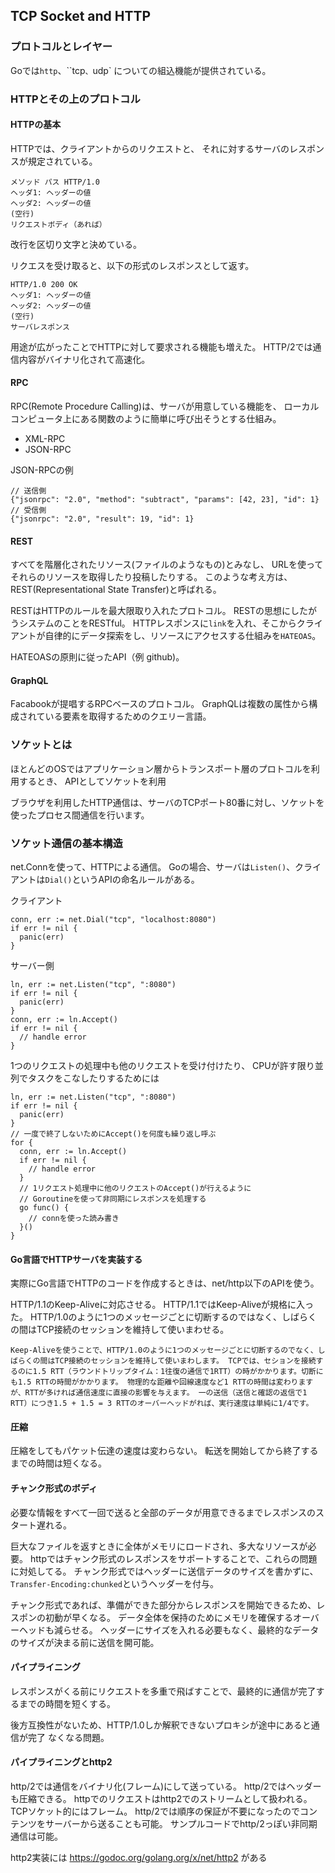 ## TCP Socket and HTTP

### プロトコルとレイヤー

Goでは`http`、``tcp`、`udp` についての組込機能が提供されている。

### HTTPとその上のプロトコル

#### HTTPの基本

HTTPでは、クライアントからのリクエストと、
それに対するサーバのレスポンスが規定されている。

```
メソッド パス HTTP/1.0
ヘッダ1: ヘッダーの値
ヘッダ2: ヘッダーの値
(空行)
リクエストボディ（あれば）
```

改行を区切り文字と決めている。

リクエスを受け取ると、以下の形式のレスポンスとして返す。

```
HTTP/1.0 200 OK
ヘッダ1: ヘッダーの値
ヘッダ2: ヘッダーの値
(空行)
サーバレスポンス
```

用途が広がったことでHTTPに対して要求される機能も増えた。
HTTP/2では通信内容がバイナリ化されて高速化。

#### RPC

RPC(Remote Procedure Calling)は、サーバが用意している機能を、
ローカルコンピュータ上にある関数のように簡単に呼び出そうとする仕組み。

- XML-RPC
- JSON-RPC

JSON-RPCの例

```
// 送信側
{"jsonrpc": "2.0", "method": "subtract", "params": [42, 23], "id": 1}
// 受信側
{"jsonrpc": "2.0", "result": 19, "id": 1}
```

#### REST

すべてを階層化されたリソース(ファイルのようなもの)とみなし、
URLを使ってそれらのリソースを取得したり投稿したりする。
このような考え方は、REST(Representational State Transfer)と呼ばれる。

RESTはHTTPのルールを最大限取り入れたプロトコル。
RESTの思想にしたがうシステムのことをRESTful。
HTTPレスポンスに`link`を入れ、そこからクライアントが自律的にデータ探索をし、リソースにアクセスする仕組みを`HATEOAS`。

HATEOASの原則に従ったAPI（例 github)。

#### GraphQL

Facabookが提唱するRPCベースのプロトコル。
GraphQLは複数の属性から構成されている要素を取得するためのクエリー言語。

### ソケットとは

ほとんどのOSではアプリケーション層からトランスポート層のプロトコルを利用するとき、
APIとしてソケットを利用

ブラウザを利用したHTTP通信は、サーバのTCPポート80番に対し、ソケットを使ったプロセス間通信を行います。

### ソケット通信の基本構造

net.Connを使って、HTTPによる通信。
Goの場合、サーバは`Listen()`、クライアントは`Dial()`というAPIの命名ルールがある。

クライアント

```golang
conn, err := net.Dial("tcp", "localhost:8080")
if err != nil {
  panic(err)
}
```

サーバー側

```golang
ln, err := net.Listen("tcp", ":8080")
if err != nil {
  panic(err)
}
conn, err := ln.Accept()
if err != nil {
  // handle error
}
```

1つのリクエストの処理中も他のリクエストを受け付けたり、
CPUが許す限り並列でタスクをこなしたりするためには

```golang
ln, err := net.Listen("tcp", ":8080")
if err != nil {
  panic(err)
}
// 一度で終了しないためにAccept()を何度も繰り返し呼ぶ
for {
  conn, err := ln.Accept()
  if err != nil {
    // handle error
  }
  // 1リクエスト処理中に他のリクエストのAccept()が行えるように
  // Goroutineを使って非同期にレスポンスを処理する
  go func() {
    // connを使った読み書き
  }()
}
```

#### Go言語でHTTPサーバを実装する

実際にGo言語でHTTPのコードを作成するときは、net/http以下のAPIを使う。

HTTP/1.1のKeep-Aliveに対応させる。
HTTP/1.1ではKeep-Aliveが規格に入った。
HTTP/1.0のように1つのメッセージごとに切断するのではなく、しばらくの間はTCP接続のセッションを維持して使いまわせる。

```
Keep-Aliveを使うことで、HTTP/1.0のように1つのメッセージごとに切断するのでなく、しばらくの間はTCP接続のセッションを維持して使いまわします。 TCPでは、セションを接続するのに1.5 RTT（ラウンドトリップタイム：1往復の通信で1RTT）の時がかかります。切断にも1.5 RTTの時間がかかります。 物理的な距離や回線速度など1 RTTの時間は変わりますが、RTTが多ければ通信速度に直接の影響を与えます。 一の送信（送信と確認の返信で1 RTT）につき1.5 + 1.5 = 3 RTTのオーバーヘッドがれば、実行速度は単純に1/4です。
```

#### 圧縮
圧縮をしてもパケット伝達の速度は変わらない。
転送を開始してから終了するまでの時間は短くなる。

#### チャンク形式のボディ
必要な情報をすべて一回で送ると全部のデータが用意できるまでレスポンスのスタート遅れる。

巨大なファイルを返すときに全体がメモリにロードされ、多大なリソースが必要。
httpではチャンク形式のレスポンスをサポートすることで、これらの問題に対処してる。
チャンク形式ではヘッダーに送信データのサイズを書かずに、`Transfer-Encoding:chunked`というヘッダーを付与。

チャンク形式であれば、準備ができた部分からレスポンスを開始できるため、レスポンの初動が早くなる。
データ全体を保持のためにメモリを確保するオーバーヘッドも減らせる。 
ヘッダーにサイズを入れる必要もなく、最終的なデータのサイズが決まる前に送信を開可能。

#### パイプライニング

レスポンスがくる前にリクエストを多重で飛ばすことで、最終的に通信が完了するまでの時間を短くする。
 
後方互換性がないため、HTTP/1.0しか解釈できないプロキシが途中にあると通信が完了
なくなる問題。

#### パイプライニングとhttp2

http/2では通信をバイナリ化(フレーム)にして送っている。
http/2ではヘッダーも圧縮できる。
httpでのリクエストはhttp2でのストリームとして扱われる。
TCPソケット的にはフレーム。
http/2では順序の保証が不要になったのでコンテンツをサーバーから送ることも可能。
サンプルコードでhttp/2っぽい非同期通信は可能。

http2実装には
https://godoc.org/golang.org/x/net/http2 がある

